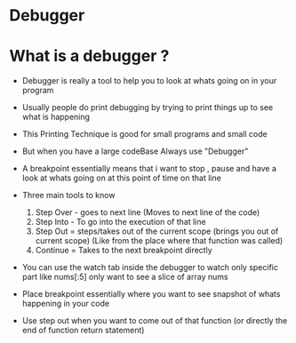 # Debugger

# What is a debugger ?

- Debugger is really a tool to help you to look at whats going on in your program

- Usually people do print debugging by trying to print things up to see what is happening
- This Printing Technique is good for small programs and small code 

- But when you have a large codeBase Always use "Debugger"

- A breakpoint essentially means that i want to stop  , pause and have a look at whats going on at this point of time on that line
- Three main tools to know
  1) Step Over - goes to next line (Moves to next line of the code)
  3) Step Into - To go into the execution of that line
  4) Step Out  = steps/takes out of the current scope (brings you out of current scope) (Like from the place where that function was called)
  5) Continue = Takes to the next breakpoint directly
 
- You can use the watch tab inside the debugger to watch only specific part like nums[:5] only want to see a slice of array nums
- Place breakpoint essentially where you want to see snapshot of whats happening in your code

- Use step out when you want to come out of that function (or directly the end of function return statement)  
